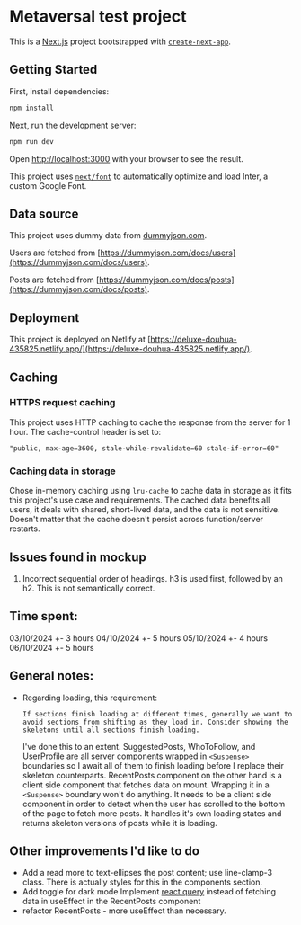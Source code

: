# Metaversal test project

This is a [Next.js](https://nextjs.org/) project bootstrapped with [`create-next-app`](https://github.com/vercel/next.js/tree/canary/packages/create-next-app).

## Getting Started

First, install dependencies:

```bash
npm install
```

Next, run the development server:

```bash
npm run dev
```

Open [http://localhost:3000](http://localhost:3000) with your browser to see the result.

This project uses [`next/font`](https://nextjs.org/docs/basic-features/font-optimization) to automatically optimize and load Inter, a custom Google Font.

## Data source

This project uses dummy data from [dummyjson.com](https://dummyjson.com/).

Users are fetched from [https://dummyjson.com/docs/users](https://dummyjson.com/docs/users).

Posts are fetched from [https://dummyjson.com/docs/posts](https://dummyjson.com/docs/posts).

## Deployment

This project is deployed on Netlify at [https://deluxe-douhua-435825.netlify.app/](https://deluxe-douhua-435825.netlify.app/).

## Caching

### HTTPS request caching

This project uses HTTP caching to cache the response from the server for 1 hour. The cache-control header is set to:

```
"public, max-age=3600, stale-while-revalidate=60 stale-if-error=60"
```

### Caching data in storage

Chose in-memory caching using `lru-cache` to cache data in storage as it fits this project's use case and requirements. The cached data benefits all users, it deals with shared, short-lived data, and the data is not sensitive. Doesn't matter that the cache doesn't persist across function/server restarts.

## Issues found in mockup

1. Incorrect sequential order of headings. h3 is used first, followed by an h2. This is not semantically correct.

## Time spent:

03/10/2024 +- 3 hours
04/10/2024 +- 5 hours
05/10/2024 +- 4 hours
06/10/2024 +- 5 hours

## General notes:

- Regarding loading, this requirement:
  ```
  If sections finish loading at different times, generally we want to avoid sections from shifting as they load in. Consider showing the skeletons until all sections finish loading.
  ```
  I've done this to an extent. SuggestedPosts, WhoToFollow, and UserProfile are all server components wrapped in `<Suspense>` boundaries so I await all of them to finish loading before I replace their skeleton counterparts. RecentPosts component on the other hand is a client side component that fetches data on mount. Wrapping it in a `<Suspense>` boundary won't do anything. It needs to be a client side component in order to detect when the user has scrolled to the bottom of the page to fetch more posts. It handles it's own loading states and returns skeleton versions of posts while it is loading.

## Other improvements I'd like to do

- Add a read more to text-ellipses the post content; use line-clamp-3 class. There is actually styles for this in the components section.
- Add toggle for dark mode
  Implement [react query](https://tanstack.com/query/latest/docs/framework/react/overview#enough-talk-show-me-some-code-already) instead of fetching data in useEffect in the RecentPosts component
- refactor RecentPosts - more useEffect than necessary.
